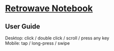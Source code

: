 # <a href="https://zianwangs.github.io">Retrowave Notebook</a>
## User Guide
Desktop: click / double click / scroll / press any key </br>
Mobile: tap / long-press / swipe
